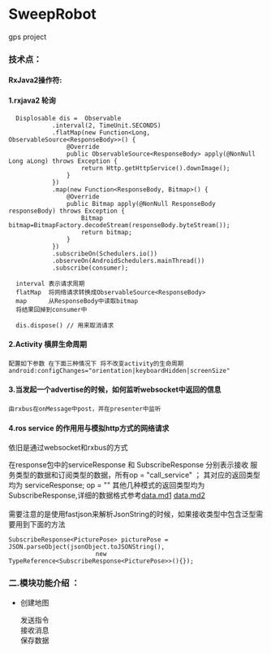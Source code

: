 # SweepRobot
gps project

### 技术点：

#### RxJava2操作符:

#### 1.rxjava2  轮询

      Displosable dis =  Observable
                .interval(2, TimeUnit.SECONDS)
                .flatMap(new Function<Long, ObservableSource<ResponseBody>>() {
                    @Override
                    public ObservableSource<ResponseBody> apply(@NonNull Long aLong) throws Exception {
                        return Http.getHttpService().downImage();
                    }
                })
                .map(new Function<ResponseBody, Bitmap>() {
                    @Override
                    public Bitmap apply(@NonNull ResponseBody responseBody) throws Exception {
                        Bitmap bitmap=BitmapFactory.decodeStream(responseBody.byteStream());
                        return bitmap;
                    }
                })
                .subscribeOn(Schedulers.io())
                .observeOn(AndroidSchedulers.mainThread())
                .subscribe(consumer);

      interval 表示请求周期
      flatMap  将网络请求转换成ObservableSource<ResponseBody>
      map      从ResponseBody中读取bitmap
      将结果回掉到consumer中

      dis.dispose() // 用来取消请求

#### 2.Activity 横屏生命周期

    配置如下参数 在下面三种情况下 将不改变activity的生命周期
    android:configChanges="orientation|keyboardHidden|screenSize"

#### 3.当发起一个advertise的时候，如何监听websocket中返回的信息

    由rxbus在onMessage中post，并在presenter中监听

#### 4.ros service 的作用用与模拟http方式的网络请求

   依旧是通过websocket和rxbus的方式
   
   在response包中的serviceResponse 和 SubscribeResponse 分别表示接收
   服务类型的数据和订阅类型的数据，所有op = "call_service" ； 其对应的返回类型均为 serviceResponse;
   op = "" 其他几种模式的返回类型均为 SubscribeResponse,详细的数据格式参考[data.md1](/data.md)  [data.md2](data.md)
   </br>
   </br>
   需要注意的是使用fastjson来解析JsonString的时候，如果接收类型中包含泛型需要用到下面的方法
    
    SubscribeResponse<PicturePose> picturePose = JSON.parseObject(jsonObject.toJSONString(),
                            new TypeReference<SubscribeResponse<PicturePose>>(){});
    
### 二.模块功能介绍 ：

* 创建地图

   发送指令<br>
   接收消息<br>
   保存数据<br>





